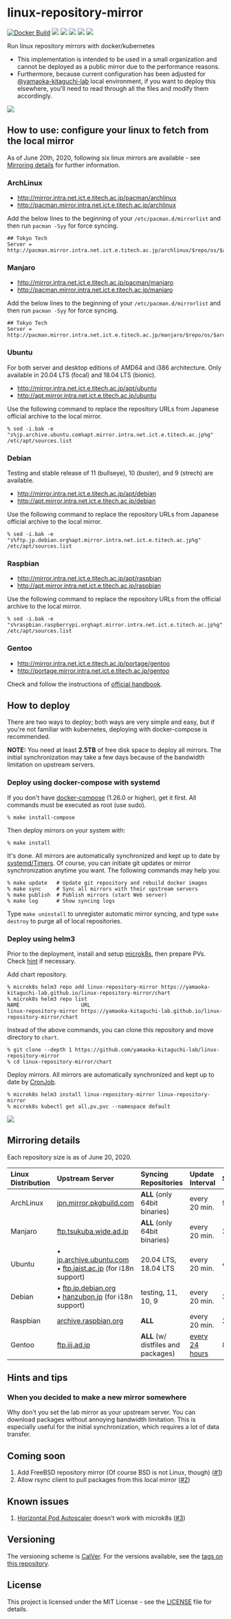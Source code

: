 # linux-repository-mirror

[![Docker Build](https://github.com/yamaoka-kitaguchi-lab/linux-repository-mirror/workflows/Docker%20Build/badge.svg)](https://github.com/yamaoka-kitaguchi-lab/linux-repository-mirror/actions) [![](https://img.shields.io/github/license/yamaoka-kitaguchi-lab/linux-repository-mirror)](LICENSE) [![](https://img.shields.io/github/issues/yamaoka-kitaguchi-lab/linux-repository-mirror)](https://github.com/yamaoka-kitaguchi-lab/linux-repository-mirror/issues) [![](https://img.shields.io/github/issues-pr/yamaoka-kitaguchi-lab/linux-repository-mirror)](https://github.com/yamaoka-kitaguchi-lab/linux-repository-mirror/pulls) [![](https://img.shields.io/github/last-commit/yamaoka-kitaguchi-lab/linux-repository-mirror)](https://github.com/yamaoka-kitaguchi-lab/linux-repository-mirror/commits) [![](https://img.shields.io/github/release/yamaoka-kitaguchi-lab/linux-repository-mirror)](https://github.com/yamaoka-kitaguchi-lab/linux-repository-mirror/release)

Run linux repository mirrors with docker/kubernetes

- This implementation is intended to be used in a small organization and cannot be deployed as a public mirror due to the performance reasons.
- Furthermore, because current configuration has been adjusted for [@yamaoka-kitaguchi-lab](https://github.com/yamaoka-kitaguchi-lab) local environment, if you want to deploy this elsewhere, you'll need to read through all the files and modify them accordingly.

[![](https://raw.githubusercontent.com/yamaoka-kitaguchi-lab/linux-repository-mirror/screenshot/safari.png)](https://raw.githubusercontent.com/yamaoka-kitaguchi-lab/linux-repository-mirror/screenshot/safari.png)

## How to use: configure your linux to fetch from the local mirror

As of June 20th, 2020, following six linux mirrors are available - see [Mirroring details](https://github.com/yamaoka-kitaguchi-lab/linux-repository-mirror#mirroring-details) for further information.

### ArchLinux

- http://mirror.intra.net.ict.e.titech.ac.jp/pacman/archlinux
- http://pacman.mirror.intra.net.ict.e.titech.ac.jp/archlinux

Add the below lines to the beginning of your `/etc/pacman.d/mirrorlist` and then run `pacman -Syy` for force syncing.

```
## Tokyo Tech
Server = http://pacman.mirror.intra.net.ict.e.titech.ac.jp/archlinux/$repo/os/$arch
```

### Manjaro

- http://mirror.intra.net.ict.e.titech.ac.jp/pacman/manjaro
- http://pacman.mirror.intra.net.ict.e.titech.ac.jp/manjaro

Add the below lines to the beginning of your `/etc/pacman.d/mirrorlist` and then run `pacman -Syy` for force syncing.

```
## Tokyo Tech
Server = http://pacman.mirror.intra.net.ict.e.titech.ac.jp/manjaro/$repo/os/$arch
```

### Ubuntu

For both server and desktop editions of AMD64 and i386 architecture. Only available in 20.04 LTS (focal) and 18.04 LTS (bionic).

- http://mirror.intra.net.ict.e.titech.ac.jp/apt/ubuntu
- http://apt.mirror.intra.net.ict.e.titech.ac.jp/ubuntu

Use the following command to replace the repository URLs from Japanese official archive to the local mirror.

```
% sed -i.bak -e "s%jp.archive.ubuntu.com%apt.mirror.intra.net.ict.e.titech.ac.jp%g" /etc/apt/sources.list
```

### Debian

Testing and stable release of 11 (bullseye), 10 (buster), and 9 (strech) are available.

- http://mirror.intra.net.ict.e.titech.ac.jp/apt/debian
- http://apt.mirror.intra.net.ict.e.titech.ac.jp/debian

Use the following command to replace the repository URLs from Japanese official archive to the local mirror.

```
% sed -i.bak -e "s%ftp.jp.debian.org%apt.mirror.intra.net.ict.e.titech.ac.jp%g" /etc/apt/sources.list
```

### Raspbian

- http://mirror.intra.net.ict.e.titech.ac.jp/apt/raspbian
- http://apt.mirror.intra.net.ict.e.titech.ac.jp/raspbian

Use the following command to replace the repository URLs from the official archive to the local mirror.

```
% sed -i.bak -e "s%raspbian.raspberrypi.org%apt.mirror.intra.net.ict.e.titech.ac.jp%g" /etc/apt/sources.list
```

### Gentoo

- http://mirror.intra.net.ict.e.titech.ac.jp/portage/gentoo
- http://portage.mirror.intra.net.ict.e.titech.ac.jp/gentoo

Check and follow the instructions of [official handbook](https://wiki.gentoo.org/wiki/Handbook:Parts/Installation/Base).

## How to deploy

There are two ways to deploy; both ways are very simple and easy, but if you're not familiar with kubernetes, deploying with docker-compose is recommended.

**NOTE:** You need at least **2.5TB** of free disk space to deploy all mirrors. The initial synchronization may take a few days because of the bandwidth limitation on upstream servers.

### Deploy using docker-compose with systemd

If you don't have [docker-compose](https://docs.docker.com/compose/install/) (1.26.0 or higher), get it first.
All commands must be executed as root (use sudo).

```
% make install-compose
```

Then deploy mirrors on your system with:

```
% make install
```

It's done. All mirrors are automatically synchronized and kept up to date by [systemd/Timers](https://wiki.archlinux.org/index.php/Systemd/Timers).
Of course, you can initiate git updates or mirror synchronization anytime you want.
The following commands may help you:

```
% make update   # Update git repository and rebuild docker images
% make sync     # Sync all mirrors with their upstream servers
% make publish  # Publish mirrors (start Web server)
% make log      # Show syncing logs
```

Type `make uninstall` to unregister automatic mirror syncing, and type `make destroy` to purge all of local repositories.

### Deploy using helm3

Prior to the deployment, install and setup [microk8s](https://microk8s.io), then prepare PVs. Check [hint](hint) if necessary.

Add chart repository.

```
% microk8s helm3 repo add linux-repository-mirror https://yamaoka-kitaguchi-lab.github.io/linux-repository-mirror/chart
% microk8s helm3 repo list
NAME                    URL
linux-repository-mirror https://yamaoka-kitaguchi-lab.github.io/linux-repository-mirror/chart
```

Instead of the above commands, you can clone this repository and move directory to `chart`.

```
% git clone --depth 1 https://github.com/yamaoka-kitaguchi-lab/linux-repository-mirror
% cd linux-repository-mirror/chart
```

Deploy mirrors. All mirrors are automatically synchronized and kept up to date by [CronJob](https://kubernetes.io/docs/concepts/workloads/controllers/cron-jobs/).

```
% microk8s helm3 install linux-repository-mirror linux-repository-mirror
% microk8s kubectl get all,pv,pvc --namespace default
```

[![](https://raw.githubusercontent.com/yamaoka-kitaguchi-lab/linux-repository-mirror/screenshot/iterm2.png)](https://raw.githubusercontent.com/yamaoka-kitaguchi-lab/linux-repository-mirror/screenshot/iterm2.png)

## Mirroring details

Each repository size is as of June 20, 2020.

| Linux Distribution | Upstream Server | Syncing Repositories | Update Interval | Size |
| :--- | :--- | :--- | :--- | :--- |
| ArchLinux | [jpn.mirror.pkgbuild.com](https://jpn.mirror.pkgbuild.com/) | **ALL** (only 64bit binaries) | every 20 min. | 96GB |
| Manjaro | [ftp.tsukuba.wide.ad.jp](http://ftp.tsukuba.wide.ad.jp/Linux/manjaro/) | **ALL** (only 64bit binaries) | every 20 min. | 322GB |
| Ubuntu | • [jp.archive.ubuntu.com](http://jp.archive.ubuntu.com/)<br>• [ftp.jaist.ac.jp](http://ftp.jaist.ac.jp/pub/Linux/ubuntu/) (for i18n support) | 20.04 LTS, 18.04 LTS | every 20 min. | 419GB |
| Debian | • [ftp.jp.debian.org](http://ftp.jp.debian.org/debian/)<br>• [hanzubon.jp](https://hanzubon.jp/debian/) (for i18n support) | testing, 11, 10, 9 | every 20 min. | 365GB |
| Raspbian | [archive.raspbian.org](http://archive.raspbian.org/raspbian/) | **ALL** | every 20 min. | 228GB |
| Gentoo | [ftp.iij.ad.jp](http://ftp.iij.ad.jp/pub/linux/gentoo/) | **ALL** (w/ distfiles and packages) | [every 24 hours](https://www.gentoo.org/support/rsync-mirrors/) | 819GB |

## Hints and tips

### When you decided to make a new mirror somewhere

Why don't you set the lab mirror as your upstream server. You can download packages without annoying bandwidth limitation.
This is especially useful for the initial synchronization, which requires a lot of data transfer.

## Coming soon

1. Add FreeBSD repository mirror (Of course BSD is not Linux, though) ([#1](https://github.com/yamaoka-kitaguchi-lab/linux-repository-mirror/issues/1))
1. Allow rsync client to pull packages from this local mirror ([#2](https://github.com/yamaoka-kitaguchi-lab/linux-repository-mirror/issues/2))

## Known issues

1. [Horizontal Pod Autoscaler](https://kubernetes.io/docs/tasks/run-application/horizontal-pod-autoscale/) doesn't work with microk8s ([#3](https://github.com/yamaoka-kitaguchi-lab/linux-repository-mirror/issues/3))

## Versioning

The versioning scheme is [CalVer](https://calver.org/). For the versions available, see the [tags on this repository](https://github.com/SINDAN/sindan-docker/tags).

## License

This project is licensed under the MIT License - see the [LICENSE](LICENSE) file for details.
